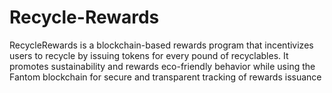 # Recycle-Rewards
RecycleRewards is a blockchain-based rewards program that incentivizes users to recycle by issuing tokens for every pound of recyclables. It promotes sustainability and rewards eco-friendly behavior while using the Fantom blockchain for secure and transparent tracking of rewards issuance
